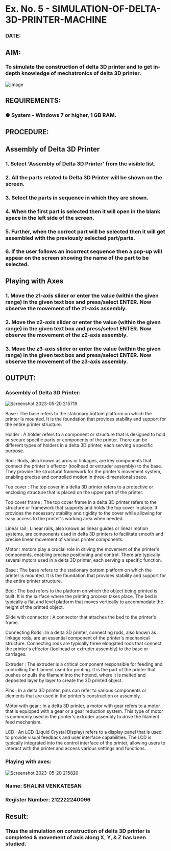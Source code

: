 # Ex. No. 5 - SIMULATION-OF-DELTA-3D-PRINTER-MACHINE

### DATE: 
## AIM:
### To simulate the construction of delta 3D printer and to get in-depth knowledge of mechatronics of delta 3D printer.

![image](https://github.com/Sellakumar1987/Ex.-No.-5---SIMULATION-OF-DELTA-3D-PRINTER-MACHINE/assets/113594316/c784471e-098f-456d-9c1b-e9f0ce56cc9b)

## REQUIREMENTS:
### ●	System - Windows 7 or higher, 1 GB RAM.

## PROCEDURE:

## Assembly of Delta 3D Printer
### 1.	Select 'Assembly of Delta 3D Printer' from the visible list.
### 2.	All the parts related to Delta 3D Printer will be shown on the screen.
### 3.	Select the parts in sequence in which they are shown.
### 4.	When the first part is selected then it will open in the blank space in the left side of the screen.
### 5.	Further, when the correct part will be selected then it will get assembled with the previously selected part/parts.
### 6.	If the user follows an incorrect sequence then a pop-up will appear on the screen showing the name of the part to be selected.

## Playing with Axes
### 1.	Move the z1-axis slider or enter the value (within the given range) in the given text box and press/select ENTER. Now observe the movement of the z1-axis assembly.
### 2.	Move the z2-axis slider or enter the value (within the given range) in the given text box and press/select ENTER. Now observe the movement of the z2-axis assembly.
### 3.	Move the z3-axis slider or enter the value (within the given range) in the given text box and press/select ENTER. Now observe the movement of the z3-axis assembly.

## OUTPUT:
### Assembly of Delta 3D Printer: 

![Screenshot 2023-05-20 215719](https://github.com/AsinVardhini/Ex.-No.-5---SIMULATION-OF-DELTA-3D-PRINTER-MACHINE/assets/119417735/3faafe37-019a-4e10-a7e2-f4362522a158)


Base :
The base refers to the stationary bottom platform on which the printer is mounted. It is the foundation that provides
stability and support for the entire printer structure. 

Holder :
A holder refers to a component or structure that is designed to hold or secure specific parts or components of the printer. 
There can be different types of holders in a delta 3D printer, each serving a specific purpose.

Rod :
Rods, also known as arms or linkages, are key components that connect the printer's effector (toolhead or extruder assembly)
to the base. They provide the structural framework for the printer's movement system, enabling precise and controlled motion 
in three-dimensional space.

Top cover :
The top cover in a delta 3D printer refers to a protective or enclosing structure that is placed on the upper part of the printer.

Top cover frame :
The top cover frame in a delta 3D printer refers to the structure or framework that supports and holds the top cover in place.
It provides the necessary stability and rigidity to the cover while allowing for easy access to the printer's working
area when needed.

Linear rail :
Linear rails, also known as linear guides or linear motion systems, are components used in delta 3D printers to facilitate
smooth and precise linear movement of various printer components.

Motor :
motors play a crucial role in driving the movement of the printer's components, enabling precise positioning and control.
There are typically several motors used in a delta 3D printer, each serving a specific function. 

Base :
The base refers to the stationary bottom platform on which the printer is mounted. It is the foundation that provides stability
and support for the entire printer structure. 

Bed :
The bed refers to the platform on which the object being printed is built. It is the surface where the printing process takes place.
The bed is typically a flat and level platform that moves vertically to accommodate the height of the printed object.
 
Slide with connector :
A connector that attaches the bed to the printer's frame.

Connecting Rods :
In a delta 3D printer, connecting rods, also known as linkage rods, are an essential component of the printer's mechanical structure. 
Connecting rods are typically three elongated rods that connect the printer's effector (toolhead or extruder assembly)
to the base or carriages.

Extruder :
The extruder is a critical component responsible for feeding and controlling the filament used for printing.
It is the part of the printer that pushes or pulls the filament into the hotend, where it is melted and deposited
layer by layer to create the 3D printed object.

Pins :
In a delta 3D printer, pins can refer to various components or elements that are used in the printer's construction or assembly.

Motor with gear :
In a delta 3D printer, a motor with gear refers to a motor that is equipped with a gear or a gear reduction system.
This type of motor is commonly used in the printer's extruder assembly to drive the filament feed mechanism.

LCD : 
An LCD (Liquid Crystal Display) refers to a display panel that is used to provide visual feedback and user interface capabilities.
The LCD is typically integrated into the control interface of the printer, allowing users to interact with the printer and access
various settings and functions.

### Playing with axes:

![Screenshot 2023-05-20 215820](https://github.com/AsinVardhini/Ex.-No.-5---SIMULATION-OF-DELTA-3D-PRINTER-MACHINE/assets/119417735/71434f2d-2948-4cb5-9231-5928072801aa)

### Name: SHALINI VENKATESAN

### Register Number: 212222240096

## Result: 
### Thus the simulation on construction of delta 3D printer is completed & movement of axis along X, Y, & Z has been studied.
